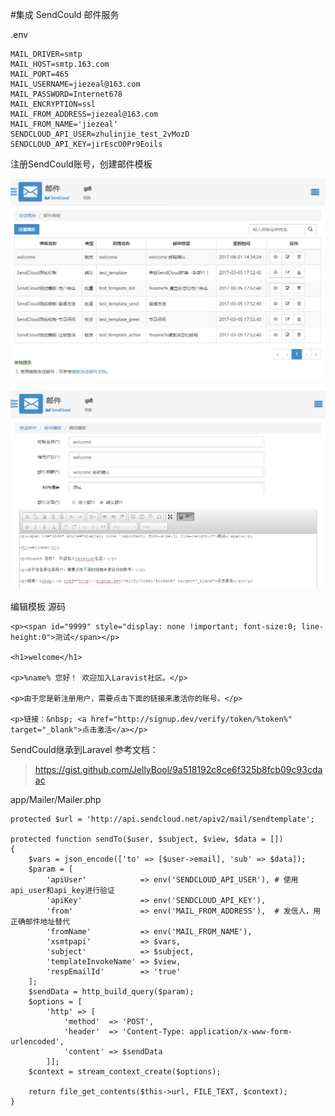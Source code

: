 #集成 SendCould 邮件服务

.env
```
MAIL_DRIVER=smtp
MAIL_HOST=smtp.163.com
MAIL_PORT=465
MAIL_USERNAME=jiezeal@163.com
MAIL_PASSWORD=Internet678
MAIL_ENCRYPTION=ssl
MAIL_FROM_ADDRESS=jiezeal@163.com
MAIL_FROM_NAME='jiezeal'
SENDCLOUD_API_USER=zhulinjie_test_2vMozD
SENDCLOUD_API_KEY=jirEscO0Pr9Eoils
```

注册SendCould账号，创建邮件模板

![](image/screenshot_1491031471627.png)

![](image/screenshot_1491031439327.png)

编辑模板 源码
```
<p><span id="9999" style="display: none !important; font-size:0; line-height:0">测试</span></p>

<h1>welcome</h1>

<p>%name% 您好！ 欢迎加入Laravist社区。</p>

<p>由于您是新注册用户，需要点击下面的链接来激活你的账号。</p>

<p>链接：&nbsp; <a href="http://signup.dev/verify/token/%token%" target="_blank">点击激活</a></p>
```

SendCould继承到Laravel
参考文档：
>https://gist.github.com/JellyBool/9a518192c8ce6f325b8fcb09c93cdaac

app/Mailer/Mailer.php
```
protected $url = 'http://api.sendcloud.net/apiv2/mail/sendtemplate';

protected function sendTo($user, $subject, $view, $data = [])
{
    $vars = json_encode(['to' => [$user->email], 'sub' => $data]);
    $param = [
        'apiUser'            => env('SENDCLOUD_API_USER'), # 使用api_user和api_key进行验证
        'apiKey'             => env('SENDCLOUD_API_KEY'),
        'from'               => env('MAIL_FROM_ADDRESS'),  # 发信人，用正确邮件地址替代
        'fromName'           => env('MAIL_FROM_NAME'),
        'xsmtpapi'           => $vars,
        'subject'            => $subject,
        'templateInvokeName' => $view,
        'respEmailId'        => 'true'
    ];
    $sendData = http_build_query($param);
    $options = [
        'http' => [
            'method'  => 'POST',
            'header'  => 'Content-Type: application/x-www-form-urlencoded',
            'content' => $sendData
        ]];
    $context = stream_context_create($options);

    return file_get_contents($this->url, FILE_TEXT, $context);
}
```

